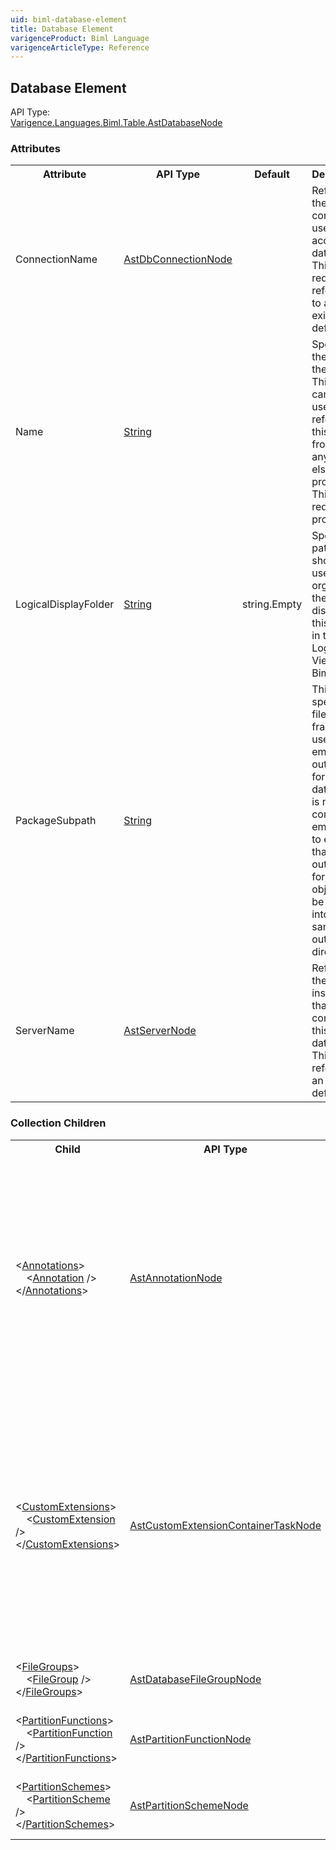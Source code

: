 ```yaml
---
uid: biml-database-element
title: Database Element
varigenceProduct: Biml Language
varigenceArticleType: Reference
---
```

## Database Element<div class="AssemblyInfoGroup"><div class="CrossReferenceGroup"><div class="CrossReferenceHeader">API Type:</div><div class="CrossReferenceValue"><a href="../api-reference/Varigence.Languages.Biml.Table.AstDatabaseNode.html">Varigence.Languages.Biml.Table.AstDatabaseNode</a></div></div></div><div class="AttributeGroup"><h3>Attributes</h3><table id="AttributeList" class="AttributeList"><tbody><tr><th class="AttributeNameColumnHeader">Attribute</th><th class="AttributeTypeColumnHeader">API Type</th><th class="AttributeDefaultColumnHeader">Default</th><th class="AttributeSummaryColumnHeader">Description</th></tr><tr class="ad0"><td class="AttributeName">ConnectionName</td><td class="AttributeType"><a href="../api-reference/Varigence.Languages.Biml.Connection.AstDbConnectionNode.html">AstDbConnectionNode</a></td><td class="AttributeDefault">&nbsp;</td><td class="AttributeSummary"><div class ="SummaryItem">Refers to the connection used to access this database This is a required reference to an existing definiton.</div></td></tr><tr class="ad1"><td class="AttributeName">Name</td><td class="AttributeType"><a href="https://msdn.microsoft.com/en-us/library/System.String.aspx">String</a></td><td class="AttributeDefault">&nbsp;</td><td class="AttributeSummary"><div class ="SummaryItem">Specifies the name of the object.  This name can be used to reference this object from anywhere else in the program. This is a required property</div></td></tr><tr class="ad0"><td class="AttributeName">LogicalDisplayFolder</td><td class="AttributeType"><a href="https://msdn.microsoft.com/en-us/library/System.String.aspx">String</a></td><td class="AttributeDefault">string.Empty</td><td class="AttributeSummary"><div class ="SummaryItem">Specifies a path that should be used for organizing the tree display of this object in the Logical View in BimlStudio. </div></td></tr><tr class="ad1"><td class="AttributeName">PackageSubpath</td><td class="AttributeType"><a href="https://msdn.microsoft.com/en-us/library/System.String.aspx">String</a></td><td class="AttributeDefault">&nbsp;</td><td class="AttributeSummary"><div class ="SummaryItem">This specifies a file path fragment to use for emitting output files for this database.  It is most commonly employed to ensure that the output files for multiple objects will be placed into the same output directory. </div></td></tr><tr class="ad0"><td class="AttributeName">ServerName</td><td class="AttributeType"><a href="../api-reference/Varigence.Languages.Biml.Table.AstServerNode.html">AstServerNode</a></td><td class="AttributeDefault">&nbsp;</td><td class="AttributeSummary"><div class ="SummaryItem">References the server instance that contains this database. This references an existing definiton.</div></td></tr></tbody></table></div><div class="ChildGroup">### Collection Children<table id="ChildList" class="ChildList"><tbody><tr><th class="ChildNameColumnHeader">Child</th><th class="ChildTypeColumnHeader">API Type</th><th class="ChildSummaryColumnHeader">Description</th></tr><tr class="cd0"><td class="ChildName"><span class="punc">&lt;</span><a href=Varigence.Languages.Biml.AstNode_Annotations.html">Annotations</a><span class="punc">&gt;</span><br />&nbsp;&nbsp;&nbsp;&nbsp;<span class="punc">&lt;</span><a href=Varigence.Languages.Biml.AstAnnotationNode.html">Annotation</a> <span class="punc">/&gt;</span><br /><span class="punc">&lt;/</span><a href=Varigence.Languages.Biml.AstNode_Annotations.html">Annotations</a><span class="punc">&gt;</span></td><td class="ChildType"><a href="../api-reference/Varigence.Languages.Biml.AstAnnotationNode.html">AstAnnotationNode</a></td><td class="ChildSummary"><div class ="SummaryItem">This is a collection of annotation items that can be used to specify documentation, tags, or other information.  Annotations are particularly useful for storing information about nodes that can be used by BimlScript code. </div> </td></tr><tr class="cd1"><td class="ChildName"><span class="punc">&lt;</span><a href=Varigence.Languages.Biml.Table.AstDatabaseNode_CustomExtensions.html">CustomExtensions</a><span class="punc">&gt;</span><br />&nbsp;&nbsp;&nbsp;&nbsp;<span class="punc">&lt;</span><a href=Varigence.Languages.Biml.Task.AstCustomExtensionContainerTaskNode.html">CustomExtension</a> <span class="punc">/&gt;</span><br /><span class="punc">&lt;/</span><a href=Varigence.Languages.Biml.Table.AstDatabaseNode_CustomExtensions.html">CustomExtensions</a><span class="punc">&gt;</span></td><td class="ChildType"><a href="../api-reference/Varigence.Languages.Biml.Task.AstCustomExtensionContainerTaskNode.html">AstCustomExtensionContainerTaskNode</a></td><td class="ChildSummary"><div class ="SummaryItem">This collection specifies the definition for one or more SSIS package containers that can be used to execute custom actions relevant to the creation of this database. This is useful for creating stored procedures, custom constraints, and other custom operations. </div> </td></tr><tr class="cd0"><td class="ChildName"><span class="punc">&lt;</span><a href=Varigence.Languages.Biml.Table.AstDatabaseNode_FileGroups.html">FileGroups</a><span class="punc">&gt;</span><br />&nbsp;&nbsp;&nbsp;&nbsp;<span class="punc">&lt;</span><a href=Varigence.Languages.Biml.Table.AstDatabaseFileGroupNode.html">FileGroup</a> <span class="punc">/&gt;</span><br /><span class="punc">&lt;/</span><a href=Varigence.Languages.Biml.Table.AstDatabaseNode_FileGroups.html">FileGroups</a><span class="punc">&gt;</span></td><td class="ChildType"><a href="../api-reference/Varigence.Languages.Biml.Table.AstDatabaseFileGroupNode.html">AstDatabaseFileGroupNode</a></td><td class="ChildSummary"><div class ="SummaryItem">Defines the avaliable file groups in the database. </div> </td></tr><tr class="cd1"><td class="ChildName"><span class="punc">&lt;</span><a href=Varigence.Languages.Biml.Table.AstDatabaseNode_PartitionFunctions.html">PartitionFunctions</a><span class="punc">&gt;</span><br />&nbsp;&nbsp;&nbsp;&nbsp;<span class="punc">&lt;</span><a href=Varigence.Languages.Biml.Table.AstPartitionFunctionNode.html">PartitionFunction</a> <span class="punc">/&gt;</span><br /><span class="punc">&lt;/</span><a href=Varigence.Languages.Biml.Table.AstDatabaseNode_PartitionFunctions.html">PartitionFunctions</a><span class="punc">&gt;</span></td><td class="ChildType"><a href="../api-reference/Varigence.Languages.Biml.Table.AstPartitionFunctionNode.html">AstPartitionFunctionNode</a></td><td class="ChildSummary"><div class ="SummaryItem">Defines the avaliable partition functions in the database. </div> </td></tr><tr class="cd0"><td class="ChildName"><span class="punc">&lt;</span><a href=Varigence.Languages.Biml.Table.AstDatabaseNode_PartitionSchemes.html">PartitionSchemes</a><span class="punc">&gt;</span><br />&nbsp;&nbsp;&nbsp;&nbsp;<span class="punc">&lt;</span><a href=Varigence.Languages.Biml.Table.AstPartitionSchemeNode.html">PartitionScheme</a> <span class="punc">/&gt;</span><br /><span class="punc">&lt;/</span><a href=Varigence.Languages.Biml.Table.AstDatabaseNode_PartitionSchemes.html">PartitionSchemes</a><span class="punc">&gt;</span></td><td class="ChildType"><a href="../api-reference/Varigence.Languages.Biml.Table.AstPartitionSchemeNode.html">AstPartitionSchemeNode</a></td><td class="ChildSummary"><div class ="SummaryItem">Defines the available partition schemes in the database. </div> </td></tr></tbody></table></div>